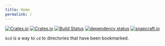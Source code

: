 ```yaml
---
title: Home
permalink: /
---
```

<!-- markdownlint-configure-file {
  "MD033": false,
  "MD041": false
} -->

[![Crates.io](https://img.shields.io/crates/l/bookmark-cd)](https://github.com/a1ecbr0wn/bcd/blob/main/LICENSE) [![Crates.io](https://img.shields.io/crates/v/bookmark-cd)](https://crates.io/crates/bookmark-cd) [![Build Status](https://github.com/a1ecbr0wn/bcd/workflows/CI%20Build/badge.svg)](https://github.com/a1ecbr0wn/bcd/actions/workflows/build.yml) [![dependency status](https://deps.rs/repo/github/a1ecbr0wn/bcd/status.svg)](https://deps.rs/repo/github/a1ecbr0wn/bcd) [![snapcraft.io](https://snapcraft.io/bookmark-cd/badge.svg)](https://snapcraft.io/bookmark-cd)

`bcd` is a way to `cd` to directories that have been bookmarked.

<script id="asciicast-549018" src="https://asciinema.org/a/549018.js" async></script>
